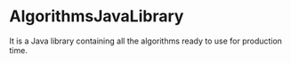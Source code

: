 # AlgorithmsJavaLibrary
It is a Java library containing all the algorithms ready to use for production time.
